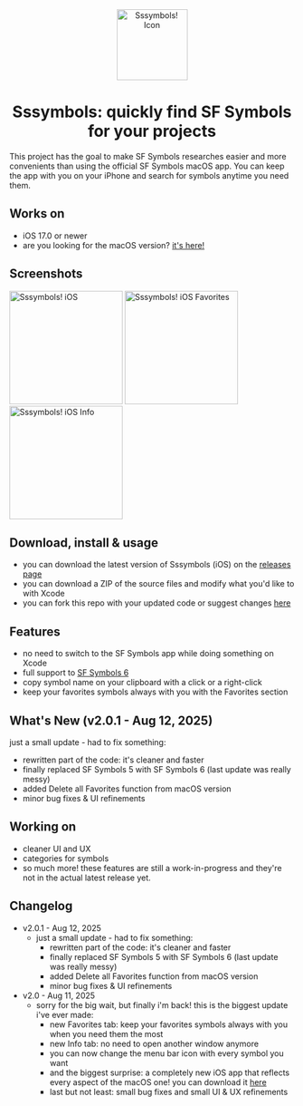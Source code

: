 <div align="center"><img width="125" alt="Sssymbols! Icon" src="https://github.com/user-attachments/assets/b1d11001-d274-4385-981d-be4eee9d9561"></div>

<div align="center"><h1>Sssymbols: quickly find SF Symbols for your projects</h1></div>
This project has the goal to make SF Symbols researches easier and more convenients than using the official SF Symbols macOS app.
You can keep the app with you on your iPhone and search for symbols anytime you need them.

## Works on
- iOS 17.0 or newer
- are you looking for the macOS version? [it's here!](https://github.com/ddvniele/Sssymbols-macOS)

## Screenshots
<img width="200" alt="Sssymbols! iOS" src="https://github.com/user-attachments/assets/4b869278-9b9c-40cb-9f2f-ab24003e30f3">
<img width="200" alt="Sssymbols! iOS Favorites" src="https://github.com/user-attachments/assets/010fb895-098d-44fd-8e1d-ce098f96abe2">
<img width="200" alt="Sssymbols! iOS Info" src="https://github.com/user-attachments/assets/be35c491-572e-42ef-be0f-913196f04aca">


## Download, install & usage
- you can download the latest version of Sssymbols (iOS) on the [releases page](https://github.com/ddvniele/Sssymbols-iOS/releases/latest)
- you can download a ZIP of the source files and modify what you'd like to with Xcode
- you can fork this repo with your updated code or suggest changes [here](https://github.com/ddvniele/Sssymbols-iOS/pulls)

## Features
- no need to switch to the SF Symbols app while doing something on Xcode
- full support to [SF Symbols 6](https://developer.apple.com/sf-symbols/)
- copy symbol name on your clipboard with a click or a right-click
- keep your favorites symbols always with you with the Favorites section

## What's New (v2.0.1 - Aug 12, 2025)
just a small update - had to fix something:
- rewritten part of the code: it's cleaner and faster
- finally replaced SF Symbols 5 with SF Symbols 6 (last update was really messy)
- added Delete all Favorites function from macOS version
- minor bug fixes & UI refinements

## Working on
- cleaner UI and UX
- categories for symbols
- so much more! these features are still a work-in-progress and they're not in the actual latest release yet.

## Changelog
- v2.0.1 - Aug 12, 2025
  - just a small update - had to fix something:
    - rewritten part of the code: it's cleaner and faster
    - finally replaced SF Symbols 5 with SF Symbols 6 (last update was really messy)
    - added Delete all Favorites function from macOS version
    - minor bug fixes & UI refinements
- v2.0 - Aug 11, 2025
  - sorry for the big wait, but finally i'm back! this is the biggest update i've ever made:
    - new Favorites tab: keep your favorites symbols always with you when you need them the most
    - new Info tab: no need to open another window anymore
    - you can now change the menu bar icon with every symbol you want
    - and the biggest surprise: a completely new iOS app that reflects every aspect of the macOS one! you can download it [here](https://github.com/ddvniele/Sssymbols-iOS/releases/latest)
    - last but not least: small bug fixes and small UI & UX refinements
